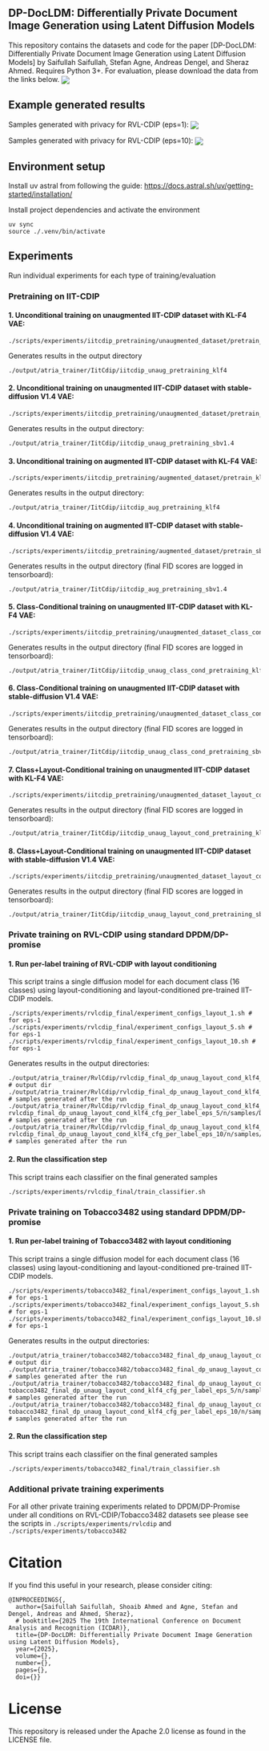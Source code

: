 ## DP-DocLDM: Differentially Private Document Image Generation using Latent Diffusion Models
This repository contains the datasets and code for the paper [DP-DocLDM: Differentially Private Document Image Generation using Latent Diffusion Models] by Saifullah Saifullah, Stefan Agne, Andreas Dengel, and Sheraz Ahmed.
Requires Python 3+. For evaluation, please download the data from the links below.
<img align="center" src="assets/approach.png">

## Example generated results
Samples generated with privacy for RVL-CDIP (eps=1):
<img align="center" src="assets/rvlcdip_eps_1.png">

Samples generated with privacy for RVL-CDIP (eps=10):
<img align="center" src="assets/rvlcdip_eps_10.png">
## Environment setup
Install uv astral from following the guide: https://docs.astral.sh/uv/getting-started/installation/

Install project dependencies and activate the environment
```
uv sync
source ./.venv/bin/activate
```

## Experiments
Run individual experiments for each type of training/evaluation
### Pretraining on IIT-CDIP
#### 1. Unconditional training on unaugmented IIT-CDIP dataset with KL-F4 VAE:
```
./scripts/experiments/iitcdip_pretraining/unaugmented_dataset/pretrain_kl_f4.sh
```
Generates results in the output directory
```
./output/atria_trainer/IitCdip/iitcdip_unaug_pretraining_klf4
```
#### 2. Unconditional training on unaugmented IIT-CDIP dataset with stable-diffusion V1.4 VAE:
```
./scripts/experiments/iitcdip_pretraining/unaugmented_dataset/pretrain_sbv1.4.sh
```
Generates results in the output directory:
```
./output/atria_trainer/IitCdip/iitcdip_unaug_pretraining_sbv1.4
```
#### 3. Unconditional training on augmented IIT-CDIP dataset with KL-F4 VAE:
```
./scripts/experiments/iitcdip_pretraining/augmented_dataset/pretrain_kl_f4.sh
```
Generates results in the output directory:
```
./output/atria_trainer/IitCdip/iitcdip_aug_pretraining_klf4
```
#### 4. Unconditional training on augmented IIT-CDIP dataset with stable-diffusion V1.4 VAE:
```
./scripts/experiments/iitcdip_pretraining/augmented_dataset/pretrain_sbv1.4.sh
```
Generates results in the output directory (final FID scores are logged in tensorboard):
```
./output/atria_trainer/IitCdip/iitcdip_aug_pretraining_sbv1.4
```
#### 5. Class-Conditional training on unaugmented IIT-CDIP dataset with KL-F4 VAE:
```
./scripts/experiments/iitcdip_pretraining/unaugmented_dataset_class_cond/pretrain_kl_f4.sh
```
Generates results in the output directory (final FID scores are logged in tensorboard):
```
./output/atria_trainer/IitCdip/iitcdip_unaug_class_cond_pretraining_klf4
```
#### 6. Class-Conditional training on unaugmented IIT-CDIP dataset with stable-diffusion V1.4 VAE:
```
./scripts/experiments/iitcdip_pretraining/unaugmented_dataset_class_cond/pretrain_sbv1.4.sh
```
Generates results in the output directory (final FID scores are logged in tensorboard):
```
./output/atria_trainer/IitCdip/iitcdip_unaug_class_cond_pretraining_sbv1.4
```
#### 7. Class+Layout-Conditional training on unaugmented IIT-CDIP dataset with KL-F4 VAE:
```
./scripts/experiments/iitcdip_pretraining/unaugmented_dataset_layout_cond/pretrain_kl_f4.sh
```
Generates results in the output directory (final FID scores are logged in tensorboard):
```
./output/atria_trainer/IitCdip/iitcdip_unaug_layout_cond_pretraining_klf4
```
#### 8. Class+Layout-Conditional training on unaugmented IIT-CDIP dataset with stable-diffusion V1.4 VAE:
```
./scripts/experiments/iitcdip_pretraining/unaugmented_dataset_layout_cond/pretrain_sbv1.4.sh
```
Generates results in the output directory (final FID scores are logged in tensorboard):
```
./output/atria_trainer/IitCdip/iitcdip_unaug_layout_cond_pretraining_sbv1.4
```

### Private training on RVL-CDIP using standard DPDM/DP-promise
#### 1. Run per-label training of RVL-CDIP with layout conditioning
This script trains a single diffusion model for each document class (16 classes) using layout-conditioning and layout-conditioned pre-trained IIT-CDIP models.
```
./scripts/experiments/rvlcdip_final/experiment_configs_layout_1.sh # for eps-1
./scripts/experiments/rvlcdip_final/experiment_configs_layout_5.sh # for eps-1
./scripts/experiments/rvlcdip_final/experiment_configs_layout_10.sh # for eps-1
```
Generates results in the output directories:
```
./output/atria_trainer/RvlCdip/rvlcdip_final_dp_unaug_layout_cond_klf4_cfg_per_label_eps_1 # output dir
./output/atria_trainer/RvlCdip/rvlcdip_final_dp_unaug_layout_cond_klf4_cfg_per_label_eps_1/n/samples/DDPMScheduler/samples.msgpack # samples generated after the run
./output/atria_trainer/RvlCdip/rvlcdip_final_dp_unaug_layout_cond_klf4_cfg_per_label_eps_5
rvlcdip_final_dp_unaug_layout_cond_klf4_cfg_per_label_eps_5/n/samples/DDPMScheduler/samples.msgpack # samples generated after the run
./output/atria_trainer/RvlCdip/rvlcdip_final_dp_unaug_layout_cond_klf4_cfg_per_label_eps_10
rvlcdip_final_dp_unaug_layout_cond_klf4_cfg_per_label_eps_10/n/samples/DDPMScheduler/samples.msgpack # samples generated after the run
```

#### 2. Run the classification step
This script trains each classifier on the final generated samples
```
./scripts/experiments/rvlcdip_final/train_classifier.sh
```

### Private training on Tobacco3482 using standard DPDM/DP-promise
#### 1. Run per-label training of Tobacco3482 with layout conditioning
This script trains a single diffusion model for each document class (16 classes) using layout-conditioning and layout-conditioned pre-trained IIT-CDIP models.
```
./scripts/experiments/tobacco3482_final/experiment_configs_layout_1.sh # for eps-1
./scripts/experiments/tobacco3482_final/experiment_configs_layout_5.sh # for eps-1
./scripts/experiments/tobacco3482_final/experiment_configs_layout_10.sh # for eps-1
```
Generates results in the output directories:
```
./output/atria_trainer/tobacco3482/tobacco3482_final_dp_unaug_layout_cond_klf4_cfg_per_label_eps_1 # output dir
./output/atria_trainer/tobacco3482/tobacco3482_final_dp_unaug_layout_cond_klf4_cfg_per_label_eps_1/n/samples/DDPMScheduler/samples.msgpack # samples generated after the run
./output/atria_trainer/tobacco3482/tobacco3482_final_dp_unaug_layout_cond_klf4_cfg_per_label_eps_5
tobacco3482_final_dp_unaug_layout_cond_klf4_cfg_per_label_eps_5/n/samples/DDPMScheduler/samples.msgpack # samples generated after the run
./output/atria_trainer/tobacco3482/tobacco3482_final_dp_unaug_layout_cond_klf4_cfg_per_label_eps_10
tobacco3482_final_dp_unaug_layout_cond_klf4_cfg_per_label_eps_10/n/samples/DDPMScheduler/samples.msgpack # samples generated after the run
```

#### 2. Run the classification step
This script trains each classifier on the final generated samples
```
./scripts/experiments/tobacco3482_final/train_classifier.sh
```

### Additional private training experiments
For all other private training experiments related to DPDM/DP-Promise under all conditions on RVL-CDIP/Tobacco3482 datasets see please see the scripts in `./scripts/experiments/rvlcdip` and `./scripts/experiments/tobacco3482`


# Citation
If you find this useful in your research, please consider citing:
```
@INPROCEEDINGS{,
  author={Saifullah Saifullah, Shoaib Ahmed and Agne, Stefan and Dengel, Andreas and Ahmed, Sheraz},
  # booktitle={2025 The 19th International Conference on Document Analysis and Recognition (ICDAR)}, 
  title={DP-DocLDM: Differentially Private Document Image Generation using Latent Diffusion Models}, 
  year={2025},
  volume={},
  number={},
  pages={},
  doi={}}
```

# License
This repository is released under the Apache 2.0 license as found in the LICENSE file.
